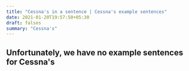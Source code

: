 ```yaml
---
title: "Cessna's in a sentence | Cessna's example sentences"
date: 2021-01-20T19:57:50+05:30
draft: falses
summary: "Cessna's"
---
```

## Unfortunately, we have no example sentences for Cessna's                 
